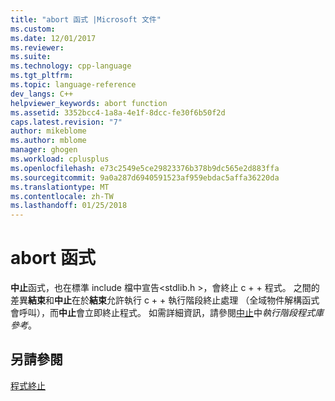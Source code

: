 ```yaml
---
title: "abort 函式 |Microsoft 文件"
ms.custom: 
ms.date: 12/01/2017
ms.reviewer: 
ms.suite: 
ms.technology: cpp-language
ms.tgt_pltfrm: 
ms.topic: language-reference
dev_langs: C++
helpviewer_keywords: abort function
ms.assetid: 3352bcc4-1a8a-4e1f-8dcc-fe30f6b50f2d
caps.latest.revision: "7"
author: mikeblome
ms.author: mblome
manager: ghogen
ms.workload: cplusplus
ms.openlocfilehash: e73c2549e5ce29823376b378b9dc565e2d883ffa
ms.sourcegitcommit: 9a0a287d6940591523af959ebdac5affa36220da
ms.translationtype: MT
ms.contentlocale: zh-TW
ms.lasthandoff: 01/25/2018
---
```

# <a name="abort-function"></a>abort 函式

**中止**函式，也在標準 include 檔中宣告\<stdlib.h >，會終止 c + + 程式。 之間的差異**結束**和**中止**在於**結束**允許執行 c + + 執行階段終止處理 （全域物件解構函式會呼叫），而**中止**會立即終止程式。 如需詳細資訊，請參閱[中止](../c-runtime-library/reference/abort.md)中*執行階段程式庫參考*。

## <a name="see-also"></a>另請參閱

[程式終止](../cpp/program-termination.md)